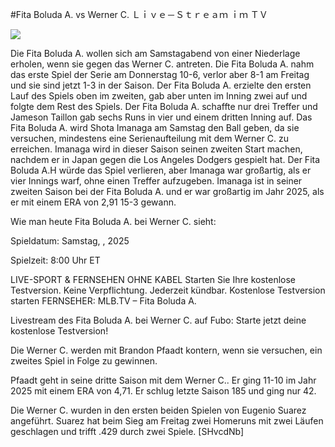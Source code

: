 #Fita Boluda A. vs Werner C. Ｌｉｖｅ－Ｓｔｒｅａｍ ｉｍ ＴＶ  
  
  
[![](https://i.imgur.com/qSNzIqt.png)](https://movie.rssnews.media/TXTYSJk.php)  
  
Die Fita Boluda A. wollen sich am Samstagabend von einer Niederlage erholen, wenn sie gegen das Werner C. antreten. Die Fita Boluda A. nahm das erste Spiel der Serie am Donnerstag 10-6, verlor aber 8-1 am Freitag und sie sind jetzt 1-3 in der Saison. Der Fita Boluda A. erzielte den ersten Lauf des Spiels oben im zweiten, gab aber unten im Inning zwei auf und folgte dem Rest des Spiels. Der Fita Boluda A. schaffte nur drei Treffer und Jameson Taillon gab sechs Runs in vier und einem dritten Inning auf. Das Fita Boluda A. wird Shota Imanaga am Samstag den Ball geben, da sie versuchen, mindestens eine Serienaufteilung mit dem Werner C. zu erreichen. Imanaga wird in dieser Saison seinen zweiten Start machen, nachdem er in Japan gegen die Los Angeles Dodgers gespielt hat. Der Fita Boluda A.H würde das Spiel verlieren, aber Imanaga war großartig, als er vier Innings warf, ohne einen Treffer aufzugeben. Imanaga ist in seiner zweiten Saison bei der Fita Boluda A. und er war großartig im Jahr 2025, als er mit einem ERA von 2,91 15-3 gewann.

Wie man heute Fita Boluda A. bei Werner C. sieht:

Spieldatum: Samstag, , 2025

Spielzeit: 8:00 Uhr ET

LIVE-SPORT & FERNSEHEN OHNE KABEL
Starten Sie Ihre kostenlose Testversion. Keine Verpflichtung. Jederzeit kündbar.
Kostenlose Testversion starten
FERNSEHER: MLB.TV – Fita Boluda A.

Livestream des Fita Boluda A. bei Werner C. auf Fubo: Starte jetzt deine kostenlose Testversion!

Die Werner C. werden mit Brandon Pfaadt kontern, wenn sie versuchen, ein zweites Spiel in Folge zu gewinnen.

Pfaadt geht in seine dritte Saison mit dem Werner C.. Er ging 11-10 im Jahr 2025 mit einem ERA von 4,71. Er schlug letzte Saison 185 und ging nur 42.

Die Werner C. wurden in den ersten beiden Spielen von Eugenio Suarez angeführt. Suarez hat beim Sieg am Freitag zwei Homeruns mit zwei Läufen geschlagen und trifft .429 durch zwei Spiele. [SHvcdNb]
